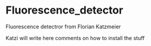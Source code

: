 # Fluorescence_detector
Fluorescence detectror from Florian Katzmeier 


Katzi will write here comments on how to install the stuff
